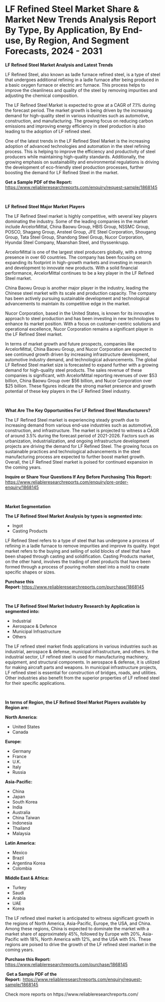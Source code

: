 <p><h1>LF Refined Steel Market Share & Market New Trends Analysis Report By Type, By Application, By End-use, By Region, And Segment Forecasts, 2024 - 2031</h1></p><p><strong>LF Refined Steel Market Analysis and Latest Trends</strong></p>
<p><p>LF Refined Steel, also known as ladle furnace refined steel, is a type of steel that undergoes additional refining in a ladle furnace after being produced in a basic oxygen furnace or electric arc furnace. This process helps to improve the cleanliness and quality of the steel by removing impurities and adjusting the chemical composition.</p><p>The LF Refined Steel Market is expected to grow at a CAGR of 7.1% during the forecast period. The market growth is being driven by the increasing demand for high-quality steel in various industries such as automotive, construction, and manufacturing. The growing focus on reducing carbon emissions and improving energy efficiency in steel production is also leading to the adoption of LF refined steel.</p><p>One of the latest trends in the LF Refined Steel Market is the increasing adoption of advanced technologies and automation in the steel refining process. This is helping to improve the efficiency and productivity of steel producers while maintaining high-quality standards. Additionally, the growing emphasis on sustainability and environmental regulations is driving the development of eco-friendly steel production processes, further boosting the demand for LF Refined Steel in the market.</p></p>
<p><strong>Get a Sample PDF of the Report:&nbsp;</strong> <a href="https://www.reliableresearchreports.com/enquiry/request-sample/1868145">https://www.reliableresearchreports.com/enquiry/request-sample/1868145</a></p>
<p>&nbsp;</p>
<p><strong>LF Refined Steel Major Market Players</strong></p>
<p><p>The LF Refined Steel market is highly competitive, with several key players dominating the industry. Some of the leading companies in the market include ArcelorMittal, China Baowu Group, HBIS Group, NSSMC Group, POSCO, Shagang Group, Ansteel Group, JFE Steel Corporation, Shougang Group, Tata Steel Group, Shandong Steel Group, Nucor Corporation, Hyundai Steel Company, Maanshan Steel, and thyssenkrupp.</p><p>ArcelorMittal is one of the largest steel producers globally, with a strong presence in over 60 countries. The company has been focusing on expanding its footprint in high-growth markets and investing in research and development to innovate new products. With a solid financial performance, ArcelorMittal continues to be a key player in the LF Refined Steel market.</p><p>China Baowu Group is another major player in the industry, leading the Chinese steel market with its scale and production capacity. The company has been actively pursuing sustainable development and technological advancements to maintain its competitive edge in the market.</p><p>Nucor Corporation, based in the United States, is known for its innovative approach to steel production and has been investing in new technologies to enhance its market position. With a focus on customer-centric solutions and operational excellence, Nucor Corporation remains a significant player in the LF Refined Steel market.</p><p>In terms of market growth and future prospects, companies like ArcelorMittal, China Baowu Group, and Nucor Corporation are expected to see continued growth driven by increasing infrastructure development, automotive industry demand, and technological advancements. The global LF Refined Steel market size is forecasted to expand further with a growing demand for high-quality steel products. The sales revenue of these companies is significant, with ArcelorMittal reporting revenues of over $53 billion, China Baowu Group over $56 billion, and Nucor Corporation over $25 billion. These figures indicate the strong market presence and growth potential of these key players in the LF Refined Steel industry.</p></p>
<p>&nbsp;</p>
<p><strong>What Are The Key Opportunities For LF Refined Steel Manufacturers?</strong></p>
<p><p>The LF Refined Steel market is experiencing steady growth due to increasing demand from various end-use industries such as automotive, construction, and infrastructure. The market is projected to witness a CAGR of around 3.5% during the forecast period of 2021-2026. Factors such as urbanization, industrialization, and ongoing infrastructure development projects are driving the demand for LF Refined Steel. The growing focus on sustainable practices and technological advancements in the steel manufacturing process are expected to further boost market growth. Overall, the LF Refined Steel market is poised for continued expansion in the coming years.</p></p>
<p><strong>Inquire or Share Your Questions If Any Before Purchasing This Report:</strong> <a href="https://www.reliableresearchreports.com/enquiry/pre-order-enquiry/1868145">https://www.reliableresearchreports.com/enquiry/pre-order-enquiry/1868145</a></p>
<p>&nbsp;</p>
<p><strong>Market Segmentation</strong></p>
<p><strong>The LF Refined Steel Market Analysis by types is segmented into:</strong></p>
<p><ul><li>Ingot</li><li>Casting Products</li></ul></p>
<p><p>LF Refined Steel refers to a type of steel that has undergone a process of refining in a ladle furnace to remove impurities and improve its quality. Ingot market refers to the buying and selling of solid blocks of steel that have been shaped through casting and solidification. Casting Products market, on the other hand, involves the trading of steel products that have been formed through a process of pouring molten steel into a mold to create specific shapes or sizes.</p></p>
<p><strong>Purchase this Report:&nbsp;</strong><a href="https://www.reliableresearchreports.com/purchase/1868145">https://www.reliableresearchreports.com/purchase/1868145</a></p>
<p>&nbsp;</p>
<p><strong>The LF Refined Steel Market Industry Research by Application is segmented into:</strong></p>
<p><ul><li>Industrial</li><li>Aerospace & Defence</li><li>Municipal Infrastructure</li><li>Others</li></ul></p>
<p><p>The LF refined steel market finds applications in various industries such as industrial, aerospace & defense, municipal infrastructure, and others. In the industrial sector, LF refined steel is used for manufacturing machinery, equipment, and structural components. In aerospace & defense, it is utilized for making aircraft parts and weapons. In municipal infrastructure projects, LF refined steel is essential for construction of bridges, roads, and utilities. Other industries also benefit from the superior properties of LF refined steel for their specific applications.</p></p>
<p>&nbsp;</p>
<p><strong>In terms of Region, the LF Refined Steel Market Players available by Region are:</strong></p>
<p>
    <p> <strong> North America: </strong>
        <ul>
            <li>United States</li>
            <li>Canada</li>
        </ul>
        </p> 
    <p> <strong> Europe: </strong>
        <ul>
            <li>Germany</li>
            <li>France</li>
            <li>U.K.</li>
            <li>Italy</li>
            <li>Russia</li>
        </ul>
        </p> 
    <p> <strong> Asia-Pacific: </strong>
        <ul>
            <li>China</li>
            <li>Japan</li>
            <li>South Korea</li>
            <li>India</li>
            <li>Australia</li>
            <li>China Taiwan</li>
            <li>Indonesia</li>
            <li>Thailand</li>
            <li>Malaysia</li>
        </ul>
        </p> 
    <p> <strong> Latin America: </strong>
        <ul>
            <li>Mexico</li>
            <li>Brazil</li>
            <li>Argentina Korea</li>
            <li>Colombia</li>
        </ul>
        </p> 
    <p> <strong> Middle East & Africa: </strong>
        <ul>
            <li>Turkey</li>
            <li>Saudi</li>
            <li>Arabia</li>
            <li>UAE</li>
            <li>Korea</li>
        </ul>
    </p>
    </p>
<p><p>The LF refined steel market is anticipated to witness significant growth in the regions of North America, Asia-Pacific, Europe, the USA, and China. Among these regions, China is expected to dominate the market with a market share of approximately 45%, followed by Europe with 20%, Asia-Pacific with 18%, North America with 12%, and the USA with 5%. These regions are poised to drive the growth of the LF refined steel market in the coming years.</p></p>
<p><strong>Purchase this Report: </strong><a href="https://www.reliableresearchreports.com/purchase/1868145">https://www.reliableresearchreports.com/purchase/1868145</a></p>
<p>&nbsp;<strong>Get a Sample PDF of the Report:&nbsp;&nbsp;</strong><a href="https://www.reliableresearchreports.com/enquiry/request-sample/1868145">https://www.reliableresearchreports.com/enquiry/request-sample/1868145</a></p>
<p><strong></strong></p>
<p>Check more reports on https://www.reliableresearchreports.com/</p>